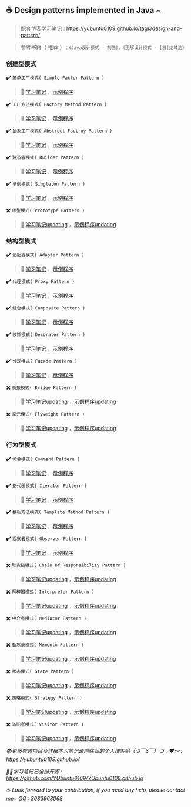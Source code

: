 ## :coffee: Design patterns implemented in Java ~

> 配套博客学习笔记 : https://yubuntu0109.github.io/tags/design-and-pattern/

> 参考书籍（ 推荐 ） : `《Java设计模式 - 刘伟》`，`《图解设计模式 - [日]结城浩》`



### 创建型模式

:heavy_check_mark: `简单工厂模式( Simple Factor Pattern )`
> :memo: [学习笔记](https://yubuntu0109.github.io/2019/09/06/Java%E8%AE%BE%E8%AE%A1%E6%A8%A1%E5%BC%8F%E4%B9%8BSimple-Factory-Pattern/) ，[示例程序](https://github.com/YUbuntu0109/design-patterns-in-java/tree/master/design-patterns/src/main/java/pers/huangyuhui/simple_factory_pattern)

:heavy_check_mark: `工厂方法模式( Factory Method Pattern )`
> :memo: [学习笔记](https://yubuntu0109.github.io/2019/09/05/Java%E8%AE%BE%E8%AE%A1%E6%A8%A1%E5%BC%8F%E4%B9%8BFactory-Method-Pattern/) ，[示例程序](https://github.com/YUbuntu0109/design-patterns-in-java/tree/master/design-patterns/src/main/java/pers/huangyuhui/factory_method_pattern)

:heavy_check_mark: `抽象工厂模式( Abstract Factroy Pattern )`
> :memo: [学习笔记](https://yubuntu0109.github.io/2019/09/07/Java%E8%AE%BE%E8%AE%A1%E6%A8%A1%E5%BC%8F%E4%B9%8BAbstract-Factory-Pattern/) ，[示例程序](https://github.com/YUbuntu0109/design-patterns-in-java/tree/master/design-patterns/src/main/java/pers/huangyuhui/abstract_factory_pattern)

:heavy_check_mark: `建造者模式( Builder Pattern )`
> :memo: [学习笔记](https://yubuntu0109.github.io/2019/09/17/Java%E8%AE%BE%E8%AE%A1%E6%A8%A1%E5%BC%8F%E4%B9%8BBuilder-Pattern/) ，[示例程序](https://github.com/YUbuntu0109/design-patterns-in-java/tree/master/design-patterns/src/main/java/pers/huangyuhui/builder_pattern)

:heavy_check_mark: `单例模式( Singleton Pattern )`
> :memo: [学习笔记](https://yubuntu0109.github.io/2019/09/06/Java%E8%AE%BE%E8%AE%A1%E6%A8%A1%E5%BC%8F%E4%B9%8BSingleton-Pattern/) ，[示例程序](https://github.com/YUbuntu0109/design-patterns-in-java/tree/master/design-patterns/src/main/java/pers/huangyuhui/singleton_pattern)

:heavy_multiplication_x: `原型模式( Prototype Pattern )`
> :memo: [学习笔记updating](demo) ，[示例程序updating](demo)



### 结构型模式

:heavy_check_mark: `适配器模式( Adapter Pattern )`
> :memo: [学习笔记](https://yubuntu0109.github.io/2019/09/03/Java%E8%AE%BE%E8%AE%A1%E6%A8%A1%E5%BC%8F%E4%B9%8BAdapter-Pattern/) ，[示例程序](https://github.com/YUbuntu0109/design-patterns-in-java/tree/master/design-patterns/src/main/java/pers/huangyuhui/adapter_pattern)

:heavy_check_mark: `代理模式( Proxy Pattern )`
> :memo: [学习笔记](https://yubuntu0109.github.io/2019/09/25/Java%E8%AE%BE%E8%AE%A1%E6%A8%A1%E5%BC%8F%E4%B9%8BProxy-Pattern/) ，[示例程序](https://github.com/YUbuntu0109/design-patterns-in-java/tree/master/design-patterns/src/main/java/pers/huangyuhui/froxy_pattern)

:heavy_check_mark: `组合模式( Composite Pattern )`
> :memo: [学习笔记](https://yubuntu0109.github.io/2019/09/11/Java%E8%AE%BE%E8%AE%A1%E6%A8%A1%E5%BC%8F%E4%B9%8BComposite-Pattern/) ，[示例程序](https://github.com/YUbuntu0109/design-patterns-in-java/tree/master/design-patterns/src/main/java/pers/huangyuhui/composite_pattern)

:heavy_check_mark: `装饰模式( Decorator Pattern )`
> :memo: [学习笔记](https://yubuntu0109.github.io/2019/09/08/Java%E8%AE%BE%E8%AE%A1%E6%A8%A1%E5%BC%8F%E4%B9%8BDecorator-Pattern/) ，[示例程序](https://github.com/YUbuntu0109/design-patterns-in-java/tree/master/design-patterns/src/main/java/pers/huangyuhui/decorator_pattern)

:heavy_check_mark: `外观模式( Facade Pattern )`
> :memo: [学习笔记](https://yubuntu0109.github.io/2019/09/12/Java%E8%AE%BE%E8%AE%A1%E6%A8%A1%E5%BC%8F%E4%B9%8BFacade-Pattern/) ，[示例程序](https://github.com/YUbuntu0109/design-patterns-in-java/tree/master/design-patterns/src/main/java/pers/huangyuhui/facade_pattern)

:heavy_multiplication_x: `桥接模式( Bridge Pattern )`
> :memo: [学习笔记updating](demo) ，[示例程序updating](demo)

:heavy_multiplication_x: `享元模式( Flyweight Pattern )`
> :memo: [学习笔记updating](demo) ，[示例程序updating](demo)



### 行为型模式

:heavy_check_mark: `命令模式( Command Pattern )`
> :memo: [学习笔记](https://yubuntu0109.github.io/2019/09/20/Java%E8%AE%BE%E8%AE%A1%E6%A8%A1%E5%BC%8F%E4%B9%8BCommand-Pattern/) ，[示例程序](https://github.com/YUbuntu0109/design-patterns-in-java/tree/master/design-patterns/src/main/java/pers/huangyuhui/command_pattern)

:heavy_check_mark: `迭代器模式( Iterator Pattern )`
> :memo: [学习笔记](https://yubuntu0109.github.io/2019/09/02/Java%E8%AE%BE%E8%AE%A1%E6%A8%A1%E5%BC%8F%E4%B9%8BIterator-Pattern/) ，[示例程序](https://github.com/YUbuntu0109/design-patterns-in-java/tree/master/design-patterns/src/main/java/pers/huangyuhui/iterator_pattern)

:heavy_check_mark: `模板方法模式( Template Method Pattern )`
> :memo: [学习笔记](https://yubuntu0109.github.io/2019/09/04/Java%E8%AE%BE%E8%AE%A1%E6%A8%A1%E5%BC%8F%E4%B9%8BTemplate-Method-Pattern/) ，[示例程序](https://github.com/YUbuntu0109/design-patterns-in-java/tree/master/design-patterns/src/main/java/pers/huangyuhui/template_method_pattern)

:heavy_check_mark: `观察者模式( Observer Pattern )`
> :memo: [学习笔记](https://yubuntu0109.github.io/2019/09/28/Java%E8%AE%BE%E8%AE%A1%E6%A8%A1%E5%BC%8F%E4%B9%8BObserver-Pattern/) ，[示例程序](https://github.com/YUbuntu0109/design-patterns-in-java/tree/master/design-patterns/src/main/java/pers/huangyuhui/observer_pattern)

:heavy_multiplication_x: `职责链模式( Chain of Responsibility Pattern )`
> :memo: [学习笔记updating](demo) ，[示例程序updating](demo)

:heavy_multiplication_x: `解释器模式( Interpreter Pattern )`
> :memo: [学习笔记updating](demo) ，[示例程序updating](demo)

:heavy_multiplication_x: `中介者模式( Mediator Pattern )`
> :memo: [学习笔记updating](demo) ，[示例程序updating](demo)

:heavy_multiplication_x: `备忘录模式( Memento Pattern )`
> :memo: [学习笔记updating](demo) ，[示例程序updating](demo)

:heavy_multiplication_x: `状态模式( State Pattern )`
> :memo: [学习笔记updating](demo) ，[示例程序updating](demo)

:heavy_multiplication_x: `策略模式( Strategy Pattern )` 
> :memo: [学习笔记updating](demo) ，[示例程序updating](demo)

:heavy_multiplication_x: `访问者模式( Visitor Pattern )`
> :memo: [学习笔记updating](demo) ，[示例程序updating](demo)



*:books:更多有趣项目及详细学习笔记请前往我的个人博客哟（づ￣3￣）づ╭❤～ : https://yubuntu0109.github.io/*

*👩‍💻学习笔记已全部开源 : https://github.com/YUbuntu0109/YUbuntu0109.github.io*
 
*:coffee: Look forward to your contribution, if you need any help, please contact me~ QQ : 3083968068*
